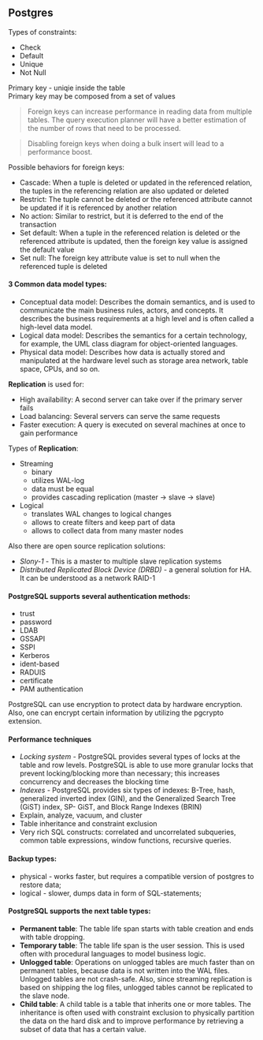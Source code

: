 ## Postgres

Types of constraints:  
 - Check  
 - Default  
 - Unique  
 - Not Null  

Primary key - uniqie inside the table  
Primary key may be composed from a set of values  

> Foreign keys can increase performance in reading data from multiple tables.
The query execution planner will have a better estimation of the number of rows that need to be processed.  

> Disabling foreign keys when doing a bulk insert will lead to a performance boost.  

Possible behaviors for foreign keys:  
 * Cascade: When a tuple is deleted or updated in the referenced relation, the tuples in the referencing relation are also updated or deleted  
 * Restrict: The tuple cannot be deleted or the referenced attribute cannot be updated if it is referenced by another relation  
 * No action: Similar to restrict, but it is deferred to the end of the transaction  
 * Set default: When a tuple in the referenced relation is deleted or the referenced attribute is updated, then the foreign key value is assigned the default value  
 * Set null: The foreign key attribute value is set to null when the referenced tuple is deleted  

#### 3 Common data model types:
 * Conceptual data model: Describes the domain semantics, and is used to communicate the main business rules, actors, and concepts. It describes the business requirements at a high level and is often called a high-level data model.  
 * Logical data model: Describes the semantics for a certain technology, for example, the UML class diagram for object-oriented languages.  
 * Physical data model: Describes how data is actually stored and manipulated at the hardware level such as storage area network, table space, CPUs, and so on.  

**Replication** is used for:  
 - High availability: A second server can take over if the primary server fails  
 - Load balancing: Several servers can serve the same requests  
 - Faster execution: A query is executed on several machines at once to gain performance  

Types of **Replication**:  
 - Streaming  
   - binary  
   - utilizes WAL-log  
   - data must be equal  
   - provides cascading replication (master -> slave -> slave)  
 - Logical  
   - translates WAL changes to logical changes
   - allows to create filters and keep part of data
   - allows to collect data from many master nodes

Also there are open source replication solutions:
 - *Slony-1* - This is a master to multiple slave replication systems
 - *Distributed Replicated Block Device (DRBD)* - a general solution for HA. It can be understood as a network RAID-1

#### PostgreSQL supports several authentication methods:  
 - trust  
 - password  
 - LDAB  
 - GSSAPI  
 - SSPI  
 - Kerberos  
 - ident-based  
 - RADUIS  
 - certificate  
 - PAM authentication  

PostgreSQL can use encryption to protect data by hardware encryption. Also, one can encrypt certain information by utilizing the pgcrypto extension.

#### Performance techniques
 - *Locking system* - PostgreSQL provides several types of locks at the table and row levels. PostgreSQL is able to use more granular locks that prevent locking/blocking more than necessary; this increases concurrency and decreases the blocking time  
 - *Indexes* - PostgreSQL provides six types of indexes: B-Tree, hash, generalized inverted index (GIN), and the Generalized Search Tree (GiST) index, SP- GiST, and Block Range Indexes (BRIN)  
 - Explain, analyze, vacuum, and cluster
 - Table inheritance and constraint exclusion
 - Very rich SQL constructs: correlated and uncorrelated subqueries, common table expressions, window functions, recursive queries.

#### Backup types:
 - physical - works faster, but requires a compatible version of postgres to restore data;  
 - logical - slower, dumps data in form of SQL-statements;  

#### PostgreSQL supports the next table types:
 - **Permanent table**: The table life span starts with table creation and ends with table dropping.  
 - **Temporary table**: The table life span is the user session. This is used often with procedural languages to model business logic.  
 - **Unlogged table**: Operations on unlogged tables are much faster than on permanent tables, because data is not written into the WAL files. Unlogged tables are not crash-safe. Also, since streaming replication is based on shipping the log files, unlogged tables cannot be replicated to the slave node.  
 - **Child table**: A child table is a table that inherits one or more tables. The inheritance is often used with constraint exclusion to physically partition the data on the hard disk and to improve performance by retrieving a subset of data that has a certain value.  

